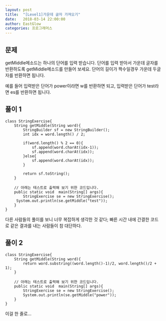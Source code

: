 ```yaml
---
layout: post
title:  "[Level1]가운데 글자 가져오기"
date:   2018-03-14 22:00:00
author: EastGlow
categories: 프로그래머스
---
```


## 문제

getMiddle메소드는 하나의 단어를 입력 받습니다. 단어를 입력 받아서 가운데 글자를 반환하도록 getMiddle메소드를 만들어 보세요. 단어의 길이가 짝수일경우 가운데 두글자를 반환하면 됩니다.

예를 들어 입력받은 단어가 power이라면 w를 반환하면 되고, 입력받은 단어가 test라면 es를 반환하면 됩니다.


## 풀이 1

~~~
class StringExercise{
    String getMiddle(String word){
        StringBuilder sf = new StringBuilder();
        int idx = word.length() / 2;      

        if(word.length() % 2 == 0){
            sf.append(word.charAt(idx-1));
            sf.append(word.charAt(idx));
        }else{
            sf.append(word.charAt(idx));
        }
        
        return sf.toString();
    }

    // 아래는 테스트로 출력해 보기 위한 코드입니다.
    public static void  main(String[] args){
        StringExercise se = new StringExercise();
   	 System.out.println(se.getMiddle("test"));
    }
}
~~~

다른 사람들의 풀이를 보니 너무 복잡하게 생각한 것 같다; 빠른 시간 내에 간결한 코드로 같은 결과를 내는 사람들이 참 대단하다.


## 풀이 2

~~~
class StringExercise{
    String getMiddle(String word){
        return word.substring((word.length()-1)/2, word.length()/2 + 1);
    }

    // 아래는 테스트로 출력해 보기 위한 코드입니다.
    public static void  main(String[] args){
        StringExercise se = new StringExercise();
        System.out.println(se.getMiddle("power"));
    }
}
~~~

이걸 한 줄로...